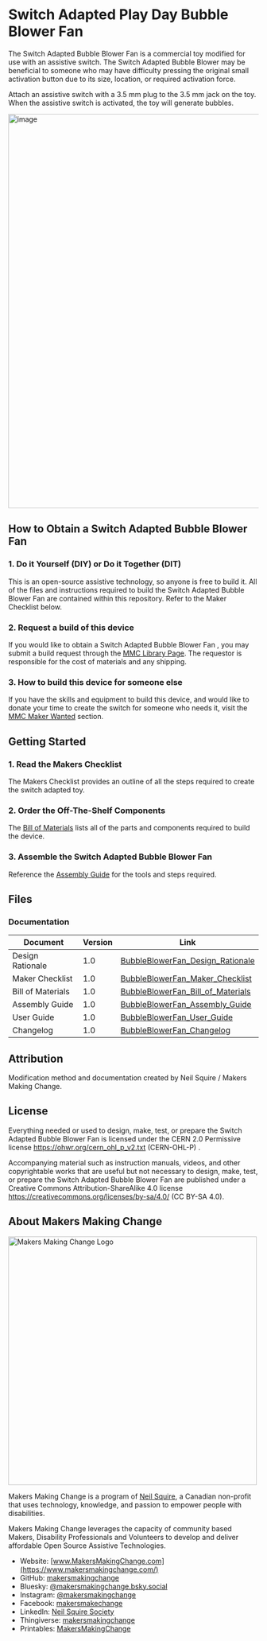 # Switch Adapted Play Day Bubble Blower Fan
The Switch Adapted Bubble Blower Fan is a commercial toy modified for use with an assistive switch. The Switch Adapted Bubble Blower may be beneficial to someone who may have difficulty pressing the original small activation button due to its size, location, or required activation force.

Attach an assistive switch with a 3.5 mm plug to the 3.5 mm jack on the toy. When the assistive switch is activated, the toy will generate bubbles. 

<img width="658" height="793" alt="image" src="https://github.com/user-attachments/assets/c9e456b8-67e1-4f24-9a6f-59f57aff74f2" />

## How to Obtain a Switch Adapted Bubble Blower Fan
### 1. Do it Yourself (DIY) or Do it Together (DIT)

This is an open-source assistive technology, so anyone is free to build it. All of the files and instructions required to build the Switch Adapted Bubble Blower Fan are contained within this repository. Refer to the Maker Checklist below.

### 2. Request a build of this device

If you would like to obtain a Switch Adapted Bubble Blower Fan , you may submit a build request through the [MMC Library Page](https://makersmakingchange.com/project/switch-adapted-bubble-blower-fan/). The requestor is responsible for the cost of materials and any shipping.

### 3. How to build this device for someone else

If you have the skills and equipment to build this device, and would like to donate your time to create the switch for someone who needs it, visit the [MMC Maker Wanted](https://makersmakingchange.com/maker-wanted/) section.


## Getting Started

### 1. Read the Makers Checklist

The Makers Checklist provides an outline of all the steps required to create the switch adapted toy.

### 2. Order the Off-The-Shelf Components

The [Bill of Materials](https://github.com/makersmakingchange/Adapted-Toys/blob/fbb5f4c7a2e73e375d4c18f5000931a1d9781dcc/Toy_Instructions/Unavailable_Toys/Bubble_Toys/Play%20Day%20-%20Bubble%20Blower%20Fan/BubbleBlowerFan_BOM_v1.0.csv) lists all of the parts and components required to build the device.

### 3. Assemble the Switch Adapted Bubble Blower Fan

Reference the [Assembly Guide](https://github.com/makersmakingchange/Adapted-Toys/blob/e83be27dd523403fe3f2d48fcf537f965dd8a77c/Toy_Instructions/Unavailable_Toys/Bubble_Toys/Play%20Day%20-%20Bubble%20Blower%20Fan/BubbleBlowerFan_Assembly_Guide_v1.0.pdf) for the tools and steps required.

## Files
### Documentation
| Document             | Version | Link |
|----------------------|---------|------|
| Design Rationale     | 1.0     | [BubbleBlowerFan_Design_Rationale](https://github.com/makersmakingchange/Adapted-Toys/blob/1931f9cb67a8b1fba6c0a3200f7994bdff5ee81f/Toy_Instructions/Unavailable/Bubble_Toys/Play%20Day%20-%20Bubble%20Blower%20Fan/BubbleBlowerFan_Design_Rationale_v1.0.pdf)     |
| Maker Checklist      | 1.0     | [BubbleBlowerFan_Maker_Checklist](https://github.com/makersmakingchange/Adapted-Toys/blob/9e930d8d147ac692676a76877324dae8010c0487/Toy_Instructions/Unavailable_Toys/Bubble_Toys/Play%20Day%20-%20Bubble%20Blower%20Fan/BubbleBlowerFan_Maker_Checklist_v1.0.pdf)     |
| Bill of Materials    | 1.0     | [BubbleBlowerFan_Bill_of_Materials](https://github.com/makersmakingchange/Adapted-Toys/blob/fbb5f4c7a2e73e375d4c18f5000931a1d9781dcc/Toy_Instructions/Unavailable_Toys/Bubble_Toys/Play%20Day%20-%20Bubble%20Blower%20Fan/BubbleBlowerFan_BOM_v1.0.csv)     |
| Assembly Guide       | 1.0     | [BubbleBlowerFan_Assembly_Guide](https://github.com/makersmakingchange/Adapted-Toys/blob/e83be27dd523403fe3f2d48fcf537f965dd8a77c/Toy_Instructions/Unavailable_Toys/Bubble_Toys/Play%20Day%20-%20Bubble%20Blower%20Fan/BubbleBlowerFan_Assembly_Guide_v1.0.pdf)     |
| User Guide           | 1.0     | [BubbleBlowerFan_User_Guide](https://github.com/makersmakingchange/Adapted-Toys/blob/9f7d46c8b9c26929b344122a5c9de41f57da8927/Toy_Instructions/Unavailable_Toys/Bubble_Toys/Play%20Day%20-%20Bubble%20Blower%20Fan/BubbleBlowerFan_User_Guide_v1.0.pdf)    |
| Changelog            | 1.0     | [BubbleBlowerFan_Changelog](https://github.com/makersmakingchange/Adapted-Toys/blob/92c5e40573ba7fc84c9a5953a3d8f33fe10cbd0a/Toy_Instructions/Unavailable_Toys/Bubble_Toys/Play%20Day%20-%20Bubble%20Blower%20Fan/BubbleBlowerFan_Changelog_v1.0.pdf)    |


## Attribution
Modification method and documentation created by Neil Squire / Makers Making Change.

## License
Everything needed or used to design, make, test, or prepare the Switch Adapted Bubble Blower Fan is licensed under the CERN 2.0 Permissive license <https://ohwr.org/cern_ohl_p_v2.txt> (CERN-OHL-P) . 

Accompanying material such as instruction manuals, videos, and other copyrightable works that are useful but not necessary to design, make, test, or prepare the Switch Adapted Bubble Blower Fan are published under a Creative Commons Attribution-ShareAlike 4.0 license https://creativecommons.org/licenses/by-sa/4.0/ (CC BY-SA 4.0).

<!-- ABOUT MMC START -->
## About Makers Making Change
[<img src="https://raw.githubusercontent.com/makersmakingchange/makersmakingchange/main/img/mmc_logo.svg" width="500" alt="Makers Making Change Logo">](https://www.makersmakingchange.com/)

Makers Making Change is a program of [Neil Squire](https://www.neilsquire.ca/), a Canadian non-profit that uses technology, knowledge, and passion to empower people with disabilities.

Makers Making Change leverages the capacity of community based Makers, Disability Professionals and Volunteers to develop and deliver affordable Open Source Assistive Technologies.

 - Website: [www.MakersMakingChange.com](https://www.makersmakingchange.com/)
 - GitHub: [makersmakingchange](https://github.com/makersmakingchange)
 - Bluesky: [@makersmakingchange.bsky.social](https://bsky.app/profile/makersmakingchange.bsky.social)
 - Instagram: [@makersmakingchange](https://www.instagram.com/makersmakingchange)
 - Facebook: [makersmakechange](https://www.facebook.com/makersmakechange)
 - LinkedIn: [Neil Squire Society](https://www.linkedin.com/company/neil-squire-society/)
 - Thingiverse: [makersmakingchange](https://www.thingiverse.com/makersmakingchange/about)
 - Printables: [MakersMakingChange](https://www.printables.com/@MakersMakingChange)
